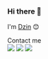 ### Hi there 👋

<!--
**adzinzhalifunnas/adzinzhalifunnas** is a ✨ _special_ ✨ repository because its `README.md` (this file) appears on your GitHub profile.

Here are some ideas to get you started:

- 🔭 I’m currently working on ...
- 🌱 I’m currently learning ...
- 👯 I’m looking to collaborate on ...
- 🤔 I’m looking for help with ...
- 💬 Ask me about ...
- 📫 How to reach me: ...
- 😄 Pronouns: ...
- ⚡ Fun fact: ...
-->

I'm [Dzin](https://dzin.me) 😊

Contact me
<br>
[<img src="https://img.shields.io/badge/Telegram-Dzin-blue">](https://t.me/adzinzh)
[<img src="https://img.shields.io/badge/LINE-Dzin-brightgreen">](https://line.me/ti/p/~dzinz)
[<img src="https://img.shields.io/badge/Email-Dzin-orange">](adzinzhalifunnas@gmail.com)

